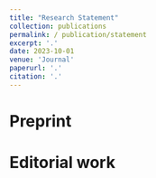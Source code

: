 ```yaml
---
title: "Research Statement"
collection: publications
permalink: / publication/statement
excerpt: '.'
date: 2023-10-01
venue: 'Journal'
paperurl: '.'
citation: '.'
---
```


Preprint
=====

Editorial work
=====
